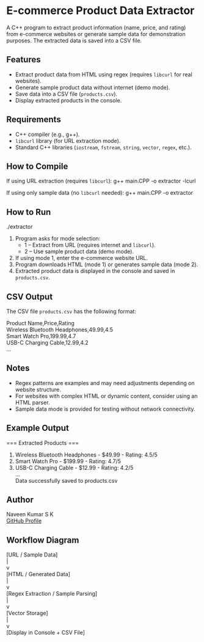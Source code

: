 # E-commerce Product Data Extractor

A C++ program to extract product information (name, price, and rating) from e-commerce websites or generate sample data for demonstration purposes. The extracted data is saved into a CSV file.

## Features
- Extract product data from HTML using regex (requires `libcurl` for real websites).  
- Generate sample product data without internet (demo mode).  
- Save data into a CSV file (`products.csv`).  
- Display extracted products in the console.  

## Requirements
- C++ compiler (e.g., g++).  
- `libcurl` library (for URL extraction mode).  
- Standard C++ libraries (`iostream`, `fstream`, `string`, `vector`, `regex`, etc.).

## How to Compile
If using URL extraction (requires `libcurl`):
g++ main.CPP -o extractor -lcurl

If using only sample data (no `libcurl` needed):
g++ main.CPP -o extractor

## How to Run
./extractor

1. Program asks for mode selection:  
   - 1 – Extract from URL (requires internet and `libcurl`).  
   - 2 – Use sample product data (demo mode).  
2. If using mode 1, enter the e-commerce website URL.  
3. Program downloads HTML (mode 1) or generates sample data (mode 2).  
4. Extracted product data is displayed in the console and saved in `products.csv`.

## CSV Output
The CSV file `products.csv` has the following format:

Product Name,Price,Rating  
Wireless Bluetooth Headphones,49.99,4.5  
Smart Watch Pro,199.99,4.7  
USB-C Charging Cable,12.99,4.2  
...

## Notes
- Regex patterns are examples and may need adjustments depending on website structure.  
- For websites with complex HTML or dynamic content, consider using an HTML parser.  
- Sample data mode is provided for testing without network connectivity.

## Example Output
=== Extracted Products ===  
1. Wireless Bluetooth Headphones - $49.99 - Rating: 4.5/5  
2. Smart Watch Pro - $199.99 - Rating: 4.7/5  
3. USB-C Charging Cable - $12.99 - Rating: 4.2/5  
...  
Data successfully saved to products.csv

## Author
Naveen Kumar S K  
[GitHub Profile](https://github.com/Naveenkumarsk05)

## Workflow Diagram
[URL / Sample Data]  
        |  
        v  
   [HTML / Generated Data]  
        |  
        v  
  [Regex Extraction / Sample Parsing]  
        |  
        v  
 [Vector<Product> Storage]  
        |  
        v  
  [Display in Console + CSV File]

